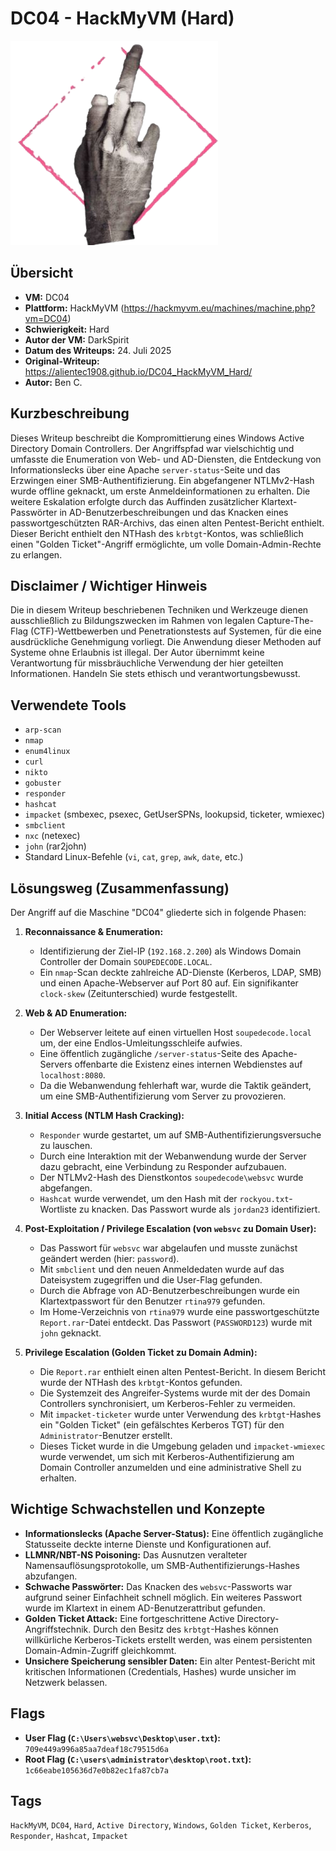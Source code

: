 # DC04 - HackMyVM (Hard)
 
![DC04.png](DC04.png)

## Übersicht

*   **VM:** DC04
*   **Plattform:** HackMyVM (https://hackmyvm.eu/machines/machine.php?vm=DC04)
*   **Schwierigkeit:** Hard
*   **Autor der VM:** DarkSpirit
*   **Datum des Writeups:** 24. Juli 2025
*   **Original-Writeup:** https://alientec1908.github.io/DC04_HackMyVM_Hard/
*   **Autor:** Ben C.

## Kurzbeschreibung

Dieses Writeup beschreibt die Kompromittierung eines Windows Active Directory Domain Controllers. Der Angriffspfad war vielschichtig und umfasste die Enumeration von Web- und AD-Diensten, die Entdeckung von Informationslecks über eine Apache `server-status`-Seite und das Erzwingen einer SMB-Authentifizierung. Ein abgefangener NTLMv2-Hash wurde offline geknackt, um erste Anmeldeinformationen zu erhalten. Die weitere Eskalation erfolgte durch das Auffinden zusätzlicher Klartext-Passwörter in AD-Benutzerbeschreibungen und das Knacken eines passwortgeschützten RAR-Archivs, das einen alten Pentest-Bericht enthielt. Dieser Bericht enthielt den NTHash des `krbtgt`-Kontos, was schließlich einen "Golden Ticket"-Angriff ermöglichte, um volle Domain-Admin-Rechte zu erlangen.

## Disclaimer / Wichtiger Hinweis

Die in diesem Writeup beschriebenen Techniken und Werkzeuge dienen ausschließlich zu Bildungszwecken im Rahmen von legalen Capture-The-Flag (CTF)-Wettbewerben und Penetrationstests auf Systemen, für die eine ausdrückliche Genehmigung vorliegt. Die Anwendung dieser Methoden auf Systeme ohne Erlaubnis ist illegal. Der Autor übernimmt keine Verantwortung für missbräuchliche Verwendung der hier geteilten Informationen. Handeln Sie stets ethisch und verantwortungsbewusst.

## Verwendete Tools

*   `arp-scan`
*   `nmap`
*   `enum4linux`
*   `curl`
*   `nikto`
*   `gobuster`
*   `responder`
*   `hashcat`
*   `impacket` (smbexec, psexec, GetUserSPNs, lookupsid, ticketer, wmiexec)
*   `smbclient`
*   `nxc` (netexec)
*   `john` (rar2john)
*   Standard Linux-Befehle (`vi`, `cat`, `grep`, `awk`, `date`, etc.)

## Lösungsweg (Zusammenfassung)

Der Angriff auf die Maschine "DC04" gliederte sich in folgende Phasen:

1.  **Reconnaissance & Enumeration:**
    *   Identifizierung der Ziel-IP (`192.168.2.200`) als Windows Domain Controller der Domain `SOUPEDECODE.LOCAL`.
    *   Ein `nmap`-Scan deckte zahlreiche AD-Dienste (Kerberos, LDAP, SMB) und einen Apache-Webserver auf Port 80 auf. Ein signifikanter `clock-skew` (Zeitunterschied) wurde festgestellt.

2.  **Web & AD Enumeration:**
    *   Der Webserver leitete auf einen virtuellen Host `soupedecode.local` um, der eine Endlos-Umleitungsschleife aufwies.
    *   Eine öffentlich zugängliche `/server-status`-Seite des Apache-Servers offenbarte die Existenz eines internen Webdienstes auf `localhost:8080`.
    *   Da die Webanwendung fehlerhaft war, wurde die Taktik geändert, um eine SMB-Authentifizierung vom Server zu provozieren.

3.  **Initial Access (NTLM Hash Cracking):**
    *   `Responder` wurde gestartet, um auf SMB-Authentifizierungsversuche zu lauschen.
    *   Durch eine Interaktion mit der Webanwendung wurde der Server dazu gebracht, eine Verbindung zu Responder aufzubauen.
    *   Der NTLMv2-Hash des Dienstkontos `soupedecode\websvc` wurde abgefangen.
    *   `Hashcat` wurde verwendet, um den Hash mit der `rockyou.txt`-Wortliste zu knacken. Das Passwort wurde als `jordan23` identifiziert.

4.  **Post-Exploitation / Privilege Escalation (von `websvc` zu Domain User):**
    *   Das Passwort für `websvc` war abgelaufen und musste zunächst geändert werden (hier: `password`).
    *   Mit `smbclient` und den neuen Anmeldedaten wurde auf das Dateisystem zugegriffen und die User-Flag gefunden.
    *   Durch die Abfrage von AD-Benutzerbeschreibungen wurde ein Klartextpasswort für den Benutzer `rtina979` gefunden.
    *   Im Home-Verzeichnis von `rtina979` wurde eine passwortgeschützte `Report.rar`-Datei entdeckt. Das Passwort (`PASSWORD123`) wurde mit `john` geknackt.

5.  **Privilege Escalation (Golden Ticket zu Domain Admin):**
    *   Die `Report.rar` enthielt einen alten Pentest-Bericht. In diesem Bericht wurde der NTHash des `krbtgt`-Kontos gefunden.
    *   Die Systemzeit des Angreifer-Systems wurde mit der des Domain Controllers synchronisiert, um Kerberos-Fehler zu vermeiden.
    *   Mit `impacket-ticketer` wurde unter Verwendung des `krbtgt`-Hashes ein "Golden Ticket" (ein gefälschtes Kerberos TGT) für den `Administrator`-Benutzer erstellt.
    *   Dieses Ticket wurde in die Umgebung geladen und `impacket-wmiexec` wurde verwendet, um sich mit Kerberos-Authentifizierung am Domain Controller anzumelden und eine administrative Shell zu erhalten.

## Wichtige Schwachstellen und Konzepte

*   **Informationslecks (Apache Server-Status):** Eine öffentlich zugängliche Statusseite deckte interne Dienste und Konfigurationen auf.
*   **LLMNR/NBT-NS Poisoning:** Das Ausnutzen veralteter Namensauflösungsprotokolle, um SMB-Authentifizierungs-Hashes abzufangen.
*   **Schwache Passwörter:** Das Knacken des `websvc`-Passworts war aufgrund seiner Einfachheit schnell möglich. Ein weiteres Passwort wurde im Klartext in einem AD-Benutzerattribut gefunden.
*   **Golden Ticket Attack:** Eine fortgeschrittene Active Directory-Angriffstechnik. Durch den Besitz des `krbtgt`-Hashes können willkürliche Kerberos-Tickets erstellt werden, was einem persistenten Domain-Admin-Zugriff gleichkommt.
*   **Unsichere Speicherung sensibler Daten:** Ein alter Pentest-Bericht mit kritischen Informationen (Credentials, Hashes) wurde unsicher im Netzwerk belassen.

## Flags

*   **User Flag (`C:\Users\websvc\Desktop\user.txt`):** `709e449a996a85aa7deaf18c79515d6a`
*   **Root Flag (`C:\users\administrator\desktop\root.txt`):** `1c66eabe105636d7e0b82ec1fa87cb7a`

## Tags

`HackMyVM`, `DC04`, `Hard`, `Active Directory`, `Windows`, `Golden Ticket`, `Kerberos`, `Responder`, `Hashcat`, `Impacket`
